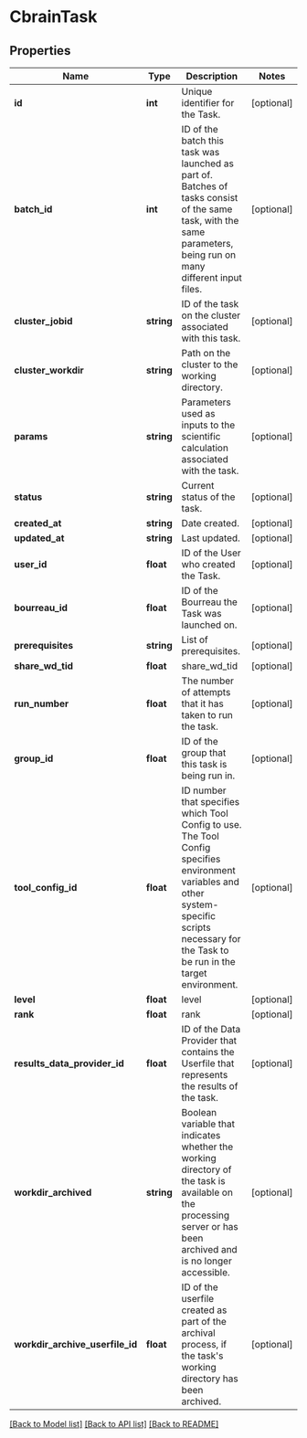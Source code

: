 # CbrainTask

## Properties
Name | Type | Description | Notes
------------ | ------------- | ------------- | -------------
**id** | **int** | Unique identifier for the Task. | [optional] 
**batch_id** | **int** | ID of the batch this task was launched as part of. Batches of tasks consist of the same task, with the same parameters, being run on many different input files. | [optional] 
**cluster_jobid** | **string** | ID of the task on the cluster associated with this task. | [optional] 
**cluster_workdir** | **string** | Path on the cluster to the working directory. | [optional] 
**params** | **string** | Parameters used as inputs to the scientific calculation associated with the task. | [optional] 
**status** | **string** | Current status of the task. | [optional] 
**created_at** | **string** | Date created. | [optional] 
**updated_at** | **string** | Last updated. | [optional] 
**user_id** | **float** | ID of the User who created the Task. | [optional] 
**bourreau_id** | **float** | ID of the Bourreau the Task was launched on. | [optional] 
**prerequisites** | **string** | List of prerequisites. | [optional] 
**share_wd_tid** | **float** | share_wd_tid | [optional] 
**run_number** | **float** | The number of attempts that it has taken to run the task. | [optional] 
**group_id** | **float** | ID of the group that this task is being run in. | [optional] 
**tool_config_id** | **float** | ID number that specifies which Tool Config to use. The Tool Config specifies environment variables and other system-specific scripts necessary for the Task to be run in the target environment. | [optional] 
**level** | **float** | level | [optional] 
**rank** | **float** | rank | [optional] 
**results_data_provider_id** | **float** | ID of the Data Provider that contains the Userfile that represents the results of the task. | [optional] 
**workdir_archived** | **string** | Boolean variable that indicates whether the working directory of the task is available on the processing server or has been archived and is no longer accessible. | [optional] 
**workdir_archive_userfile_id** | **float** | ID of the userfile created as part of the archival process, if the task&#39;s working directory has been archived. | [optional] 

[[Back to Model list]](../README.md#documentation-for-models) [[Back to API list]](../README.md#documentation-for-api-endpoints) [[Back to README]](../README.md)


